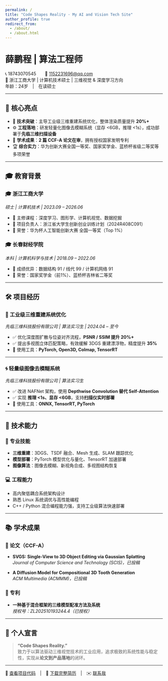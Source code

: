 ```yaml
---
permalink: /
title: "Code Shapes Reality · My AI and Vision Tech Site"
author_profile: true
redirect_from: 
  - /about/
  - /about.html
---
```


# 薛鹏程 | 算法工程师  
📞 18743070545  📧 [1152231696@qq.com](mailto:1152231696@qq.com)  
📍 浙江工商大学 | 计算机技术硕士 | 三维视觉 & 深度学习方向  
年龄：24岁 | 在读硕士

---

## 🚀 核心亮点  

- 🔬 **技术突破**：主导工业级三维重建系统优化，整体渲染质量提升 **20%+**
- ⚙️ **工程落地**：研发轻量化图像去模糊系统（显存 <6GB，推理 <1s），成功部署于**先临三维扫描设备**
- 🧠 **学术成果**：**2 篇 CCF-A 论文在审**，拥有授权国家发明专利
- 🏆 **综合实力**：华为创新大赛全国一等奖、国家奖学金、蓝桥杯省级二等奖等多项荣誉  

---

## 🎓 教育背景  

### 🎓 浙江工商大学  
*硕士 | 计算机技术 | 2023.09 – 2026.06*  
- 📘 主修课程：深度学习、图形学、计算机视觉、数据挖掘  
- 🧪 项目负责人：浙江省大学生创新创业训练计划（2024R408C091）  
- 🏅 荣誉：华为杯人工智能创新大赛 全国一等奖（Top 1%）

### 🎓 长春财经学院  
*本科 | 计算机科学与技术 | 2018.09 – 2022.06*  
- 📘 成绩优异：数据结构 91 / 线代 99 / 计算机网络 91  
- 🏅 荣誉：国家奖学金（前1%）、蓝桥杯吉林省二等奖  

---

## 🛠️ 项目经历  

### 🧩 工业级三维重建系统优化  
*先临三维科技股份有限公司 | 算法实习生 | 2024.04 – 至今*  
- ✅ 优化深度图扩散与位姿对齐流程，**PSNR / SSIM 提升 20%+**  
- ✅ 提出多视图立体匹配策略，有效缓解 3DGS 重建漂浮物，精度提升 **35%**  
- 🧰 使用工具：**PyTorch, Open3D, Colmap, TensorRT**

---

### 🌀 轻量级图像去模糊系统  
*先临三维科技股份有限公司 | 算法实习生*  
- ✅ 改进 NAFNet 架构，使用 **Depthwise Convolution 替代 Self-Attention**  
- ✅ 实现 **推理 <1s、显存 <6GB**，支持**扫描仪实时部署**  
- 🧰 使用工具：**ONNX, TensorRT, PyTorch**

---

## 🧠 技术能力  

### 🔧 专业技能  
- **三维重建**：3DGS、TSDF 融合、Mesh 生成、SLAM 跟踪优化  
- **模型部署**：PyTorch 模型优化与量化、TensorRT 加速部署  
- **图像算法**：图像去模糊、新视角合成、多视图结构恢复  

### 💻 工程能力  
- 高内聚低耦合系统架构设计  
- 熟悉 Linux 系统调优与高性能编程  
- C++ / Python 混合编程能力强，支持工业级算法快速部署  

---

## 📚 学术成果  

### 📄 论文（CCF-A）  
- **SVGS: Single-View to 3D Object Editing via Gaussian Splatting**  
  *Journal of Computer Science and Technology (SCIS)，已投稿*

- **A Diffusion Model for Compositional 3D Tooth Generation**  
  *ACM Multimedia (ACMMM)，已投稿*

### 🧾 专利  
- **一种基于混合框架的三维模型配准方法及系统**  
  *授权号：ZL202510193244.4（已授权）*

---

## 💬 个人宣言  

> **“Code Shapes Reality.”**  
致力于以算法驱动三维视觉技术的工业应用，追求极致的系统性能与稳定性，实现从**论文到产品落地**的闭环。

---

📎 [查看项目代码](#) | 📄 [下载完整简历](../files/算法实习生.pdf) | ✉️ [联系我](mailto:1152231696@qq.com)
